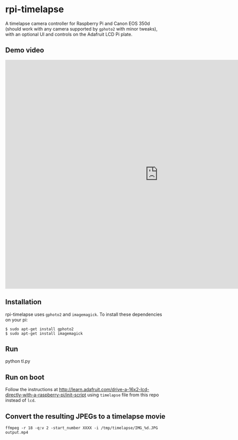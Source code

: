 rpi-timelapse
=============

A timelapse camera controller for Raspberry Pi and Canon EOS 350d (should work with any camera supported by `gphoto2` with minor tweaks), with an optional UI and controls on the Adafruit LCD Pi plate.

Demo video
----------

<iframe width="960" height="720" src="http://www.youtube.com/embed/AZbK4acS5Mc" frameborder="0" allowfullscreen></iframe>

Installation
------------

rpi-timelapse uses `gphoto2` and `imagemagick`.  To install these dependencies on your pi:

```
$ sudo apt-get install gphoto2
$ sudo apt-get install imagemagick
```

Run
---

python tl.py

Run on boot
-----------

Follow the instructions at <http://learn.adafruit.com/drive-a-16x2-lcd-directly-with-a-raspberry-pi/init-script> using `timelapse` file from this repo instead of `lcd`.


Convert the resulting JPEGs to a timelapse movie
------------------------------------------------

```
ffmpeg -r 18 -q:v 2 -start_number XXXX -i /tmp/timelapse/IMG_%d.JPG output.mp4
```